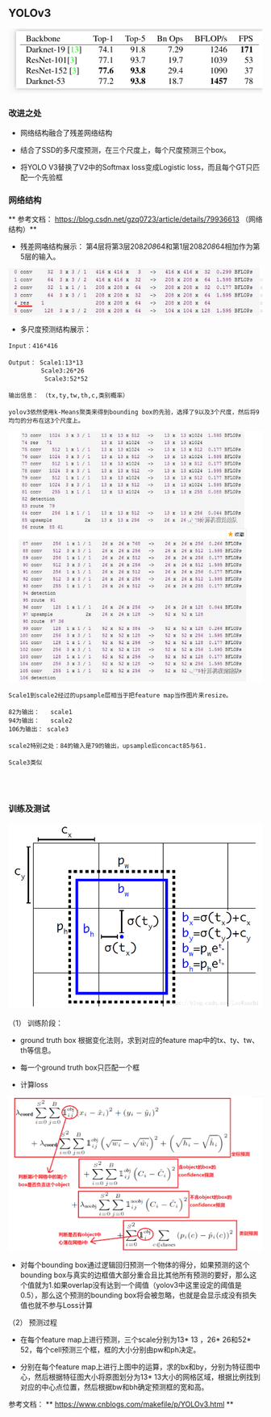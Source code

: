 ## YOLOv3



![](https://github.com/liyeUESTC/liye_project/blob/file_paper/images/%E5%9B%BE%E7%89%8718.png)


### 改进之处

- 网络结构融合了残差网络结构

- 结合了SSD的多尺度预测，在三个尺度上，每个尺度预测三个box。

- 将YOLO V3替换了V2中的Softmax loss变成Logistic loss，而且每个GT只匹配一个先验框


### 网络结构

** 参考文档： https://blog.csdn.net/gzq0723/article/details/79936613  （网络结构）**


- 残差网咯结构展示： 第4层将第3层208*208*64和第1层208*208*64相加作为第5层的输入。

![](https://github.com/liyeUESTC/liye_project/blob/file_paper/images/QQ%E6%88%AA%E5%9B%BE20180709232123.png)

- 多尺度预测结构展示：

```
Input：416*416

Output： Scale1:13*13
         Scale3:26*26
          Scale3:52*52
                  
输出信息： （tx,ty,tw,th,c,类别概率）
          
yolov3依然使用k-Means聚类来得到bounding box的先验，选择了9以及3个尺度，然后将9均匀的分布在这3个尺度上。
```

![](https://github.com/liyeUESTC/liye_project/blob/file_paper/images/%E5%9B%BE%E7%89%8719.png)

```
Scale1到scale2经过的upsample层相当于把feature map当作图片来resize。

82为输出：   scale1
94为输出：   scale2
106为输出： scale3

scale2特别之处：84的输入是79的输出，upsample后concact85与61.

Scale3类似




```


### 训练及测试

![](https://github.com/liyeUESTC/liye_project/blob/file_paper/images/%E5%9B%BE%E7%89%8720.png)

（1） 训练阶段：

- ground truth box 根据变化法则，求到对应的feature map中的tx、ty、tw、th等信息。

- 每一个ground truth box只匹配一个框

- 计算loss

![](https://github.com/liyeUESTC/liye_project/blob/file_paper/images/%E5%9B%BE%E7%89%8721.png)

- 对每个bounding box通过逻辑回归预测一个物体的得分，如果预测的这个bounding box与真实的边框值大部分重合且比其他所有预测的要好，那么这个值就为1.如果overlap没有达到一个阈值（yolov3中这里设定的阈值是0.5），那么这个预测的bounding box将会被忽略，也就是会显示成没有损失值也就不参与Loss计算


（2） 预测过程

- 在每个feature map上进行预测，三个scale分别为13* 13 ，26* 26和52* 52，每个cell预测三个框，框的大小分别由pw和ph决定。

- 分别在每个feature map上进行上图中的运算，求的bx和by，分别为特征图中心，然后根据特征图大小将原图划分为13* 13大小的网格区域，根据比例找到对应的中心点位置，然后根据bw和bh确定预测框的宽和高。







参考文档：
**  https://www.cnblogs.com/makefile/p/YOLOv3.html  **
